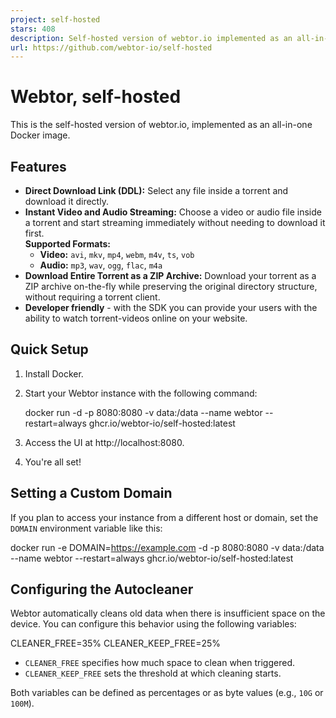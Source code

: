 ```yaml
---
project: self-hosted
stars: 408
description: Self-hosted version of webtor.io implemented as an all-in-one Docker image
url: https://github.com/webtor-io/self-hosted
---
```


Webtor, self-hosted
===================

This is the self-hosted version of webtor.io, implemented as an all-in-one Docker image.

Features
--------

-   **Direct Download Link (DDL):** Select any file inside a torrent and download it directly.
-   **Instant Video and Audio Streaming:** Choose a video or audio file inside a torrent and start streaming immediately without needing to download it first.  
    **Supported Formats:**
    -   **Video:** `avi`, `mkv`, `mp4`, `webm`, `m4v`, `ts`, `vob`
    -   **Audio:** `mp3`, `wav`, `ogg`, `flac`, `m4a`
-   **Download Entire Torrent as a ZIP Archive:** Download your torrent as a ZIP archive on-the-fly while preserving the original directory structure, without requiring a torrent client.
-   **Developer friendly** - with the SDK you can provide your users with the ability to watch torrent-videos online on your website.

Quick Setup
-----------

1.  Install Docker.
2.  Start your Webtor instance with the following command:
    
    docker run -d -p 8080:8080 -v data:/data --name webtor --restart=always ghcr.io/webtor-io/self-hosted:latest
    
3.  Access the UI at http://localhost:8080.
4.  You're all set!

Setting a Custom Domain
-----------------------

If you plan to access your instance from a different host or domain, set the `DOMAIN` environment variable like this:

docker run -e DOMAIN=https://example.com -d -p 8080:8080 -v data:/data --name webtor --restart=always ghcr.io/webtor-io/self-hosted:latest

Configuring the Autocleaner
---------------------------

Webtor automatically cleans old data when there is insufficient space on the device. You can configure this behavior using the following variables:

CLEANER\_FREE=35%
CLEANER\_KEEP\_FREE=25%

-   `CLEANER_FREE` specifies how much space to clean when triggered.
-   `CLEANER_KEEP_FREE` sets the threshold at which cleaning starts.

Both variables can be defined as percentages or as byte values (e.g., `10G` or `100M`).
